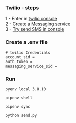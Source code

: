 ### Twilio - steps

1 - Enter in [twilio console](https://console.twilio.com/?frameUrl=%2Fconsole%3Fx-target-region%3Dus1)  
2 - Create a [Messaging service](https://console.twilio.com/us1/develop/sms/services?frameUrl=%2Fconsole%2Fsms%2Fservices%3Fx-target-region%3Dus1)  
3 - [Try send SMS in console](https://console.twilio.com/us1/develop/sms/try-it-out/send-an-sms?frameUrl=%2Fconsole%2Fsms%2Fgetting-started%2Fbuild%3Fx-target-region%3Dus1)



### Create a .env file
```shell
# twilio Credentials
account_sid = 
auth_token = 
messaging_service_sid =
```


### Run
```shell
pyenv local 3.8.10

pipenv shell

pipenv sync

python send.py
```